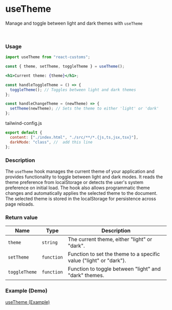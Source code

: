 # useTheme

Manage and toggle between light and dark themes with `useTheme`

<br>

### Usage

```jsx
import useTheme from "react-customs";

const { theme, setTheme, toggleTheme } = useTheme();

<h1>Current theme: {theme}</h1>;

const handleToggleTheme = () => {
  toggleTheme(); // Toggles between light and dark themes
};

const handleChangeTheme = (newTheme) => {
  setTheme(newTheme); // Sets the theme to either 'light' or 'dark'
};
```

tailwind-config.js

```javascript
export default {
  content: ["./index.html", "./src/**/*.{js,ts,jsx,tsx}"],
  darkMode: "class", //  add this line
};
```

### Description

The `useTheme` hook manages the current theme of your application and provides functionality to toggle between light and dark modes. It reads the theme preference from localStorage or detects the user's system preference on initial load. The hook also allows programmatic theme changes and automatically applies the selected theme to the document. The selected theme is stored in the localStorage for persistence across page reloads.

### Return value

| Name          | Type       | Description                                                        |
| ------------- | ---------- | ------------------------------------------------------------------ |
| `theme`       | `string`   | The current theme, either "light" or "dark".                       |
| `setTheme`    | `function` | Function to set the theme to a specific value ("light" or "dark"). |
| `toggleTheme` | `function` | Function to toggle between "light" and "dark" themes.              |

### Example (Demo)

<a href="https://stackblitz.com/edit/vitejs-vite-pqwcbb-qc184w?file=src%2FApp.jsx" target="_blank">useTheme (Example)</a>
